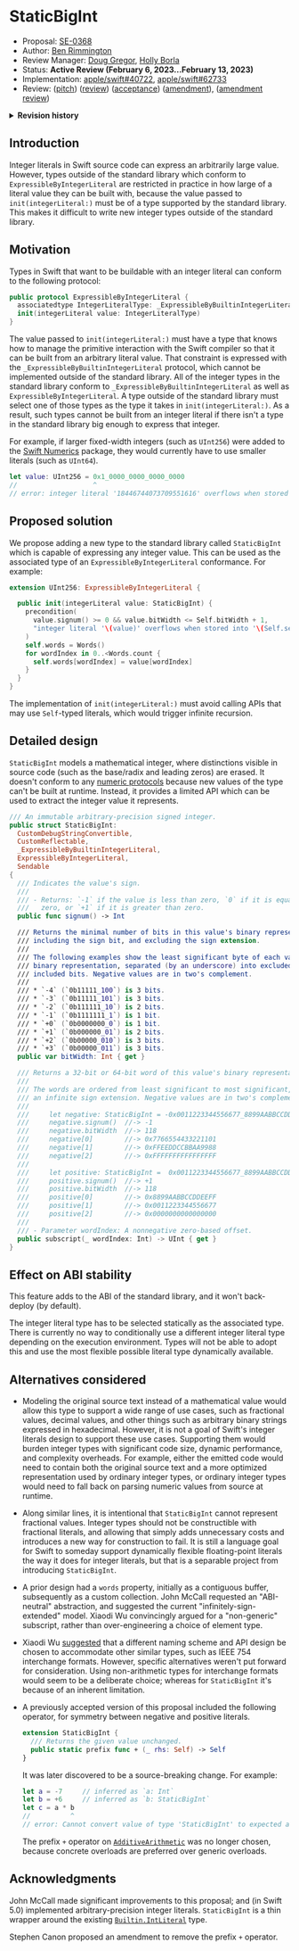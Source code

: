 # StaticBigInt

* Proposal: [SE-0368](0368-staticbigint.md)
* Author: [Ben Rimmington](https://github.com/benrimmington)
* Review Manager: [Doug Gregor](https://github.com/DougGregor), [Holly Borla](https://github.com/hborla)
* Status: **Active Review (February 6, 2023...February 13, 2023)**
* Implementation: [apple/swift#40722](https://github.com/apple/swift/pull/40722), [apple/swift#62733](https://github.com/apple/swift/pull/62733)
* Review: ([pitch](https://forums.swift.org/t/staticbigint/54545)) ([review](https://forums.swift.org/t/se-0368-staticbigint/59421)) ([acceptance](https://forums.swift.org/t/accepted-se-0368-staticbigint/59962)) ([amendment](https://forums.swift.org/t/pitch-amend-se-0368-to-remove-prefix-operator/62173)), ([amendment review](https://forums.swift.org/t/amendment-se-0368-staticbigint/62992))

<details>
<summary><b>Revision history</b></summary>

|            |                                                   |
| ---------- | ------------------------------------------------- |
| 2022-01-10 | Initial pitch.                                    |
| 2022-02-01 | Updated with an "ABI-neutral" abstraction.        |
| 2022-04-23 | Updated with an "infinitely-sign-extended" model. |
| 2022-08-18 | Updated with a "non-generic" subscript.           |
| 2023-02-03 | Amended to remove the prefix `+` operator.        |

</details>

## Introduction

Integer literals in Swift source code can express an arbitrarily large value. However, types outside of the standard library which conform to `ExpressibleByIntegerLiteral` are restricted in practice in how large of a literal value they can be built with, because the value passed to `init(integerLiteral:)` must be of a type supported by the standard library. This makes it difficult to write new integer types outside of the standard library.

## Motivation

Types in Swift that want to be buildable with an integer literal can conform to the following protocol:

```swift
public protocol ExpressibleByIntegerLiteral {
  associatedtype IntegerLiteralType: _ExpressibleByBuiltinIntegerLiteral
  init(integerLiteral value: IntegerLiteralType)
}
```

The value passed to `init(integerLiteral:)` must have a type that knows how to manage the primitive interaction with the Swift compiler so that it can be built from an arbitrary literal value. That constraint is expressed with the `_ExpressibleByBuiltinIntegerLiteral` protocol, which cannot be implemented outside of the standard library. All of the integer types in the standard library conform to `_ExpressibleByBuiltinIntegerLiteral` as well as `ExpressibleByIntegerLiteral`. A type outside of the standard library must select one of those types as the type it takes in `init(integerLiteral:)`. As a result, such types cannot be built from an integer literal if there isn't a type in the standard library big enough to express that integer.

For example, if larger fixed-width integers (such as `UInt256`) were added to the [Swift Numerics][] package, they would currently have to use smaller literals (such as `UInt64`).

```swift
let value: UInt256 = 0x1_0000_0000_0000_0000
//                   ^
// error: integer literal '18446744073709551616' overflows when stored into 'UInt256'
```

## Proposed solution

We propose adding a new type to the standard library called `StaticBigInt` which is capable of expressing any integer value. This can be used as the associated type of an `ExpressibleByIntegerLiteral` conformance. For example:

```swift
extension UInt256: ExpressibleByIntegerLiteral {

  public init(integerLiteral value: StaticBigInt) {
    precondition(
      value.signum() >= 0 && value.bitWidth <= Self.bitWidth + 1,
      "integer literal '\(value)' overflows when stored into '\(Self.self)'"
    )
    self.words = Words()
    for wordIndex in 0..<Words.count {
      self.words[wordIndex] = value[wordIndex]
    }
  }
}
```

The implementation of `init(integerLiteral:)` must avoid calling APIs that may use `Self`-typed literals, which would trigger infinite recursion.

## Detailed design

`StaticBigInt` models a mathematical integer, where distinctions visible in source code (such as the base/radix and leading zeros) are erased. It doesn't conform to any [numeric protocols][] because new values of the type can't be built at runtime. Instead, it provides a limited API which can be used to extract the integer value it represents.

```swift
/// An immutable arbitrary-precision signed integer.
public struct StaticBigInt:
  CustomDebugStringConvertible,
  CustomReflectable,
  _ExpressibleByBuiltinIntegerLiteral,
  ExpressibleByIntegerLiteral,
  Sendable
{
  /// Indicates the value's sign.
  ///
  /// - Returns: `-1` if the value is less than zero, `0` if it is equal to
  ///   zero, or `+1` if it is greater than zero.
  public func signum() -> Int

  /// Returns the minimal number of bits in this value's binary representation,
  /// including the sign bit, and excluding the sign extension.
  ///
  /// The following examples show the least significant byte of each value's
  /// binary representation, separated (by an underscore) into excluded and
  /// included bits. Negative values are in two's complement.
  ///
  /// * `-4` (`0b11111_100`) is 3 bits.
  /// * `-3` (`0b11111_101`) is 3 bits.
  /// * `-2` (`0b111111_10`) is 2 bits.
  /// * `-1` (`0b1111111_1`) is 1 bit.
  /// * `+0` (`0b0000000_0`) is 1 bit.
  /// * `+1` (`0b000000_01`) is 2 bits.
  /// * `+2` (`0b00000_010`) is 3 bits.
  /// * `+3` (`0b00000_011`) is 3 bits.
  public var bitWidth: Int { get }

  /// Returns a 32-bit or 64-bit word of this value's binary representation.
  ///
  /// The words are ordered from least significant to most significant, with
  /// an infinite sign extension. Negative values are in two's complement.
  ///
  ///     let negative: StaticBigInt = -0x0011223344556677_8899AABBCCDDEEFF
  ///     negative.signum()  //-> -1
  ///     negative.bitWidth  //-> 118
  ///     negative[0]        //-> 0x7766554433221101
  ///     negative[1]        //-> 0xFFEEDDCCBBAA9988
  ///     negative[2]        //-> 0xFFFFFFFFFFFFFFFF
  ///
  ///     let positive: StaticBigInt =  0x0011223344556677_8899AABBCCDDEEFF
  ///     positive.signum()  //-> +1
  ///     positive.bitWidth  //-> 118
  ///     positive[0]        //-> 0x8899AABBCCDDEEFF
  ///     positive[1]        //-> 0x0011223344556677
  ///     positive[2]        //-> 0x0000000000000000
  ///
  /// - Parameter wordIndex: A nonnegative zero-based offset.
  public subscript(_ wordIndex: Int) -> UInt { get }
}
```

## Effect on ABI stability

This feature adds to the ABI of the standard library, and it won't back-deploy (by default).

The integer literal type has to be selected statically as the associated type. There is currently no way to conditionally use a different integer literal type depending on the execution environment. Types will not be able to adopt this and use the most flexible possible literal type dynamically available.

## Alternatives considered

- Modeling the original source text instead of a mathematical value would allow this type to support a wide range of use cases, such as fractional values, decimal values, and other things such as arbitrary binary strings expressed in hexadecimal. However, it is not a goal of Swift's integer literals design to support these use cases. Supporting them would burden integer types with significant code size, dynamic performance, and complexity overheads. For example, either the emitted code would need to contain both the original source text and a more optimized representation used by ordinary integer types, or ordinary integer types would need to fall back on parsing numeric values from source at runtime.

- Along similar lines, it is intentional that `StaticBigInt` cannot represent fractional values. Integer types should not be constructible with fractional literals, and allowing that simply adds unnecessary costs and introduces a new way for construction to fail. It is still a language goal for Swift to someday support dynamically flexible floating-point literals the way it does for integer literals, but that is a separable project from introducing `StaticBigInt`.

- A prior design had a `words` property, initially as a contiguous buffer, subsequently as a custom collection. John McCall requested an "ABI-neutral" abstraction, and suggested the current "infinitely-sign-extended" model. Xiaodi Wu convincingly argued for a "non-generic" subscript, rather than over-engineering a choice of element type.

- Xiaodi Wu [suggested](https://forums.swift.org/t/staticbigint/54545/23) that a different naming scheme and API design be chosen to accommodate other similar types, such as IEEE 754 interchange formats. However, specific alternatives weren't put forward for consideration. Using non-arithmetic types for interchange formats would seem to be a deliberate choice; whereas for `StaticBigInt` it's because of an inherent limitation.

- A previously accepted version of this proposal included the following operator, for symmetry between negative and positive literals.

  ```swift
  extension StaticBigInt {
    /// Returns the given value unchanged.
    public static prefix func + (_ rhs: Self) -> Self
  }
  ```

  It was later discovered to be a source-breaking change. For example:

  ```swift
  let a = -7     // inferred as `a: Int`
  let b = +6     // inferred as `b: StaticBigInt`
  let c = a * b
  //          ^
  // error: Cannot convert value of type 'StaticBigInt' to expected argument type 'Int'
  ```

  The prefix `+` operator on [`AdditiveArithmetic`][numeric protocols] was no longer chosen, because concrete overloads are preferred over generic overloads.

## Acknowledgments

John McCall made significant improvements to this proposal; and (in Swift 5.0) implemented arbitrary-precision integer literals. `StaticBigInt` is a thin wrapper around the existing [`Builtin.IntLiteral`][] type.

Stephen Canon proposed an amendment to remove the prefix `+` operator.

<!----------------------------------------------------------------------------->

[`Builtin.IntLiteral`]: <https://forums.swift.org/t/how-to-find-rounding-error-in-floating-point-integer-literal-initializer/42039/8>

[numeric protocols]: <https://developer.apple.com/documentation/swift/numeric-protocols>

[Swift Numerics]: <https://github.com/apple/swift-numerics/issues/4>
